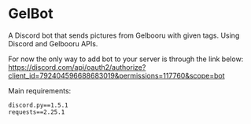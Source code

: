 # GelBot

A Discord bot that sends pictures from Gelbooru with given tags. Using Discord and Gelbooru APIs.

For now the only way to add bot to your server is through the link below:
https://discord.com/api/oauth2/authorize?client_id=792404596688683019&permissions=117760&scope=bot

Main requirements:
```
discord.py==1.5.1
requests==2.25.1
```
